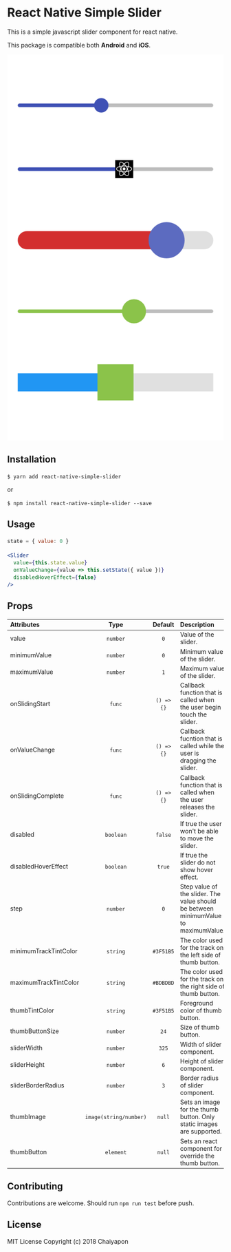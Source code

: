 # React Native Simple Slider

This is a simple javascript slider component for react native.

This package is compatible both **Android** and **iOS**.

![Slider component preview image](https://raw.githubusercontent.com/NesChaiyapon/react-native-simple-slider/master/images/slider-preview.png)

## Installation

`$ yarn add react-native-simple-slider`

or

`$ npm install react-native-simple-slider --save`

## Usage

```jsx
state = { value: 0 }

<Slider
  value={this.state.value}
  onValueChange={value => this.setState({ value })}
  disabledHoverEffect={false}
/>
```

## Props

| Attributes            | Type          | Default       | Description  |
| :---------            | :--:          | :-----:       | :----------- |
| value                 | `number`      | `0`           | Value of the slider. |
| minimumValue          | `number`      | `0`           | Minimum value of the slider. |
| maximumValue          | `number`      | `1`           | Maximum value of the slider. |
| onSlidingStart        | `func`        | `() => {}`    | Callback function that is called when the user begin touch the slider. |
| onValueChange         | `func`        | `() => {}`    | Callback fucntion that is called while the user is dragging the slider. |
| onSlidingComplete     | `func`        | `() => {}`    | Callback function that is called when the user releases the slider. |
| disabled              | `boolean`     | `false`       | If true the user won't be able to move the slider. |
| disabledHoverEffect   | `boolean`     | `true`        | If true the slider do not show hover effect. |
| step                  | `number`      | `0`           | Step value of the slider. The value should be between minimumValue to maximumValue. |
| minimumTrackTintColor | `string`      | `#3F51B5`     | The color used for the track on the left side of thumb button. |
| maximumTrackTintColor | `string`      | `#BDBDBD`     | The color used for the track on the right side of thumb button. |
| thumbTintColor        | `string`      | `#3F51B5`     | Foreground color of thumb button. |
| thumbButtonSize       | `number`      | `24`          | Size of thumb button. |
| sliderWidth           | `number`      | `325`         | Width of slider component. |
| sliderHeight          | `number`      | `6`           | Height of slider component. |
| sliderBorderRadius    | `number`      | `3`           | Border radius of slider component. |
| thumbImage            | `image(string/number)`        | `null`        | Sets an image for the thumb button. Only static images are supported. |
| thumbButton           | `element`     | `null`        | Sets an react component for override the thumb button. |

## Contributing

Contributions are welcome. Should run `npm run test` before push.

## License

MIT License
Copyright (c) 2018 Chaiyapon